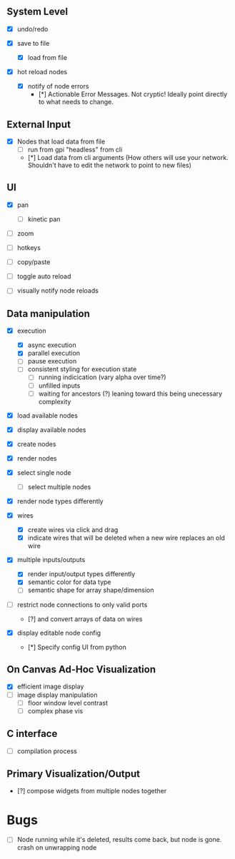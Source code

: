 ## System Level
- [x] undo/redo

- [x] save to file
  - [x] load from file

- [x] hot reload nodes
  - [x] notify of node errors
    - [*] Actionable Error Messages. Not cryptic! Ideally point directly to what needs to change.
## External Input
- [x] Nodes that load data from file
  - [ ] run from gpi "headless" from cli
  - [*] Load data from cli arguments (How others will use your network. Shouldn't have to edit the network to point to new files)

## UI
 - [x] pan
   - [ ] kinetic pan
 - [ ] zoom
 - [ ] hotkeys
 - [ ] copy/paste
 - [ ] toggle auto reload
 - [ ] visually notify node reloads


## Data manipulation
- [x] execution
  - [x] async execution
  - [x] parallel execution
  - [ ] pause execution
  - [ ] consistent styling for execution state
    - [ ] running indicication (vary alpha over time?)
    - [ ] unfilled inputs
    - [ ] waiting for ancestors (?) leaning toward this being unecessary complexity

- [x] load available nodes
- [x] display available nodes
- [x] create nodes

- [x] render nodes

- [x] select single node
  - [ ] select multiple nodes

- [x] render node types differently

- [x] wires
  - [x] create wires via click and drag
  - [x] indicate wires that will be deleted when a new wire replaces an old wire  
- [x] multiple inputs/outputs
  - [x] render input/output types differently
  - [x] semantic color for data type 
  - [ ] semantic shape for array shape/dimension

- [ ] restrict node connections to only valid ports
  - [?] and convert arrays of data on wires

- [x] display editable node config
  - [*] Specify config UI from python


## On Canvas Ad-Hoc Visualization 
- [x] efficient image display
- [ ] image display manipulation
  - [ ] floor window level contrast
  - [ ] complex phase vis

## C interface
- [ ] compilation process


## Primary Visualization/Output
- [?] compose widgets from multiple nodes together

# Bugs
- [ ] Node running while it's deleted, results come back, but node is gone. crash on unwrapping node
